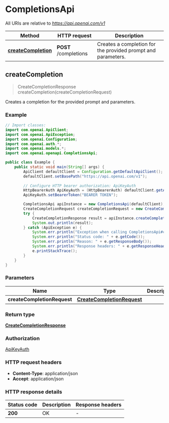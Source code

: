 # CompletionsApi

All URIs are relative to *https://api.openai.com/v1*

| Method | HTTP request | Description |
|------------- | ------------- | -------------|
| [**createCompletion**](CompletionsApi.md#createCompletion) | **POST** /completions | Creates a completion for the provided prompt and parameters. |



## createCompletion

> CreateCompletionResponse createCompletion(createCompletionRequest)

Creates a completion for the provided prompt and parameters.

### Example

```java
// Import classes:
import com.openai.ApiClient;
import com.openai.ApiException;
import com.openai.Configuration;
import com.openai.auth.*;
import com.openai.models.*;
import com.openai.openapi.CompletionsApi;

public class Example {
    public static void main(String[] args) {
        ApiClient defaultClient = Configuration.getDefaultApiClient();
        defaultClient.setBasePath("https://api.openai.com/v1");
        
        // Configure HTTP bearer authorization: ApiKeyAuth
        HttpBearerAuth ApiKeyAuth = (HttpBearerAuth) defaultClient.getAuthentication("ApiKeyAuth");
        ApiKeyAuth.setBearerToken("BEARER TOKEN");

        CompletionsApi apiInstance = new CompletionsApi(defaultClient);
        CreateCompletionRequest createCompletionRequest = new CreateCompletionRequest(); // CreateCompletionRequest | 
        try {
            CreateCompletionResponse result = apiInstance.createCompletion(createCompletionRequest);
            System.out.println(result);
        } catch (ApiException e) {
            System.err.println("Exception when calling CompletionsApi#createCompletion");
            System.err.println("Status code: " + e.getCode());
            System.err.println("Reason: " + e.getResponseBody());
            System.err.println("Response headers: " + e.getResponseHeaders());
            e.printStackTrace();
        }
    }
}
```

### Parameters


| Name | Type | Description  | Notes |
|------------- | ------------- | ------------- | -------------|
| **createCompletionRequest** | [**CreateCompletionRequest**](CreateCompletionRequest.md)|  | |

### Return type

[**CreateCompletionResponse**](CreateCompletionResponse.md)

### Authorization

[ApiKeyAuth](../README.md#ApiKeyAuth)

### HTTP request headers

- **Content-Type**: application/json
- **Accept**: application/json


### HTTP response details
| Status code | Description | Response headers |
|-------------|-------------|------------------|
| **200** | OK |  -  |

